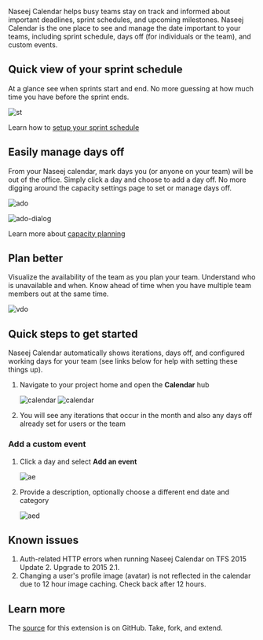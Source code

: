 Naseej Calendar helps busy teams stay on track and informed about important deadlines, sprint schedules, and upcoming milestones. Naseej Calendar is the one place to see and manage the date important to your teams, including sprint schedule, days off (for individuals or the team), and custom events.

## Quick view of your sprint schedule

At a glance see when sprints start and end. No more guessing at how much time you have before the sprint ends.

![st](static/v2-images/sprint-start.png)

Learn how to [setup your sprint schedule](https://msdn.microsoft.com/Library/vs/alm/work/scrum/define-sprints)

## Easily manage days off

From your Naseej calendar, mark days you (or anyone on your team) will be out of the office. Simply click a day and choose to add a day off. No more digging around the capacity settings page to set or manage days off.

![ado](static/v2-images/add-day-off.png)

![ado-dialog](static/v2-images/add-day-off-dialog.png)

Learn more about [capacity planning](https://msdn.microsoft.com/en-us/Library/vs/alm/Work/scale/capacity-planning)

## Plan better

Visualize the availability of the team as you plan your team. Understand who is unavailable and when. Know ahead of time when you have multiple team members out at the same time.

![vdo](static/v2-images/day-off-view.png)

## Quick steps to get started

Naseej Calendar automatically shows iterations, days off, and configured working days for your team (see links below for help with setting these things up).

1. Navigate to your project home and open the **Calendar** hub

    ![calendar](static/v2-images/calendar-hub.png)
    ![calendar](static/v2-images/calendar-hub-2.png)

2. You will see any iterations that occur in the month and also any days off already set for users or the team

### Add a custom event

1. Click a day and select **Add an event**

    ![ae](static/v2-images/add-event.png)

2. Provide a description, optionally choose a different end date and category

    ![aed](static/v2-images/add-event-dialog.png)

## Known issues

1. Auth-related HTTP errors when running Naseej Calendar on TFS 2015 Update 2. Upgrade to 2015 2.1.
2. Changing a user's profile image (avatar) is not reflected in the calendar due to 12 hour image caching. Check back after 12 hours.

## Learn more

The [source](https://github.com/microsoft/vso-team-calendar) for this extension is on GitHub. Take, fork, and extend.
